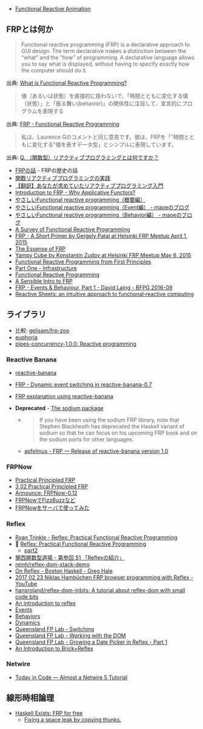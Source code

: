 * [Functional Reactive Animation](http://conal.net/papers/icfp97/)

## FRPとは何か

> Functional reactive programming (FRP) is a declarative approach to GUI design. The term declarative makes a distinction between the “what” and the “how” of programming. A declarative language allows you to say what is displayed, without having to specify exactly how the computer should do it.

出典: [What is Functional Reactive Programming?](http://elm-lang.org/learn/What-is-FRP.elm)

> 値（あるいは状態）を直接的に扱わないで、「時間とともに変化する値（状態）」と「振る舞い(behavior)」の関係性に注目して、宣言的にプログラムを表現する

出典: [FRP - Functional Reactive Programming](http://www.slideshare.net/kamimuraryo/frp-functional-reactive-programming)

> 私は、Laurence Gのコメントと同じ意見です。彼は、FRPを「“時間とともに変化する”値を表すデータ型」とシンプルに表現しています。

出典: [Q. （関数型）リアクティブプログラミングとは何ですか？](http://postd.cc/what-is-functional-reactive-programming/)

* [FRPの話](http://maoe.hatenadiary.jp/entry/2012/12/24/011414) - FRPの歴史の話
* [関数リアクティブプログラミングの実践](http://www.kotha.net/misc/fpm2012/frptalk.html)
* [【翻訳】あなたが求めていたリアクティブプログラミング入門](http://ninjinkun.hatenablog.com/entry/introrxja)
* [Introduction to FRP - Why Applicative Functors?](http://apfelmus.nfshost.com/blog/2011/05/06-frp-why-functors.html)
* [やさしいFunctional reactive programming（概要編）](http://maoe.hatenadiary.jp/entry/20100109/1263059731)
* [やさしいFunctional reactive programming（Event編） - maoeのブログ](http://maoe.hatenadiary.jp/entry/20100116/1263661213)
* [やさしいFunctional reactive programming（Behavior編） - maoeのブログ](http://maoe.hatenadiary.jp/entry/20100123/1264225964)
* [A Survey of Functional Reactive Programming](http://www.cs.rit.edu/~eca7215/frp-independent-study/Survey.pdf)
* [FRP - A Short Primer by Gergely Patai at Helsinki FRP Meetup April 1, 2015](https://www.youtube.com/watch?v=_BICQhz6tkM&feature=youtu.be&list=PL3FxNVzVB9HJXCXlEDi3-mzx_Lw_pP11j)
* [The Essense of FRP](http://begriffs.com/posts/2015-07-22-essence-of-frp.html)
* [Yampy Cube by Konstantin Zudov at Helsinki FRP Meetup May 6, 2015](https://www.youtube.com/watch?v=T7XwTolu9YI)
* [Functional Reactive Programming from First Principles](http://haskell.cs.yale.edu/?post_type=publication&p=200)
* [Part One - Infrastructure](http://zyghost.com/series/odin/part-one/)
* [Functional Reactive Programming](http://bobkonf.de/2016/apfelmus.html)
* [A Sensible Intro to FRP](https://begriffs.com/posts/2016-07-27-tikhon-on-frp.html)
* [FRP - Events & Behaviour, Part 1 - David Laing - BFPG 2016-09](https://www.youtube.com/watch?v=GXW1jBijhlk)
* [Reactive Sheets: an intuitive approach to functional‐reactive computing](https://www.youtube.com/watch?v=9qBYatgAzXg)

## ライブラリ
* 比較: [gelisam/frp-zoo](https://github.com/gelisam/frp-zoo)
* [euphoria](https://hackage.haskell.org/package/euphoria)
* [pipes-concurrency-1.0.0: Reactive programming](http://www.haskellforall.com/2013/04/pipes-concurrency-100-reactive.html)

### Reactive Banana
* [reactive-banana](https://hackage.haskell.org/package/reactive-banana)
* [FRP - Dynamic event switching in reactive-banana-0.7](http://apfelmus.nfshost.com/blog/2012/09/03-frp-dynamic-event-switching-0-7.html)
* [FRP explanation using reactive-banana](https://wiki.haskell.org/FRP_explanation_using_reactive-banana)

* **Deprecated** - [The sodium package](http://hackage.haskell.org/package/sodium)
  * > If you have been using the sodium FRP library, note that Stephen Blackheath has deprecated the Haskell variant of sodium so that he can focus on his upcoming FRP book and on the sodium ports for other languages.
  * [apfelmus - FRP — Release of reactive-banana version 1.0](http://apfelmus.nfshost.com/blog/2015/10/29-frp-banana-1-0.html)

### FRPNow
* [Practical Principled FRP](http://www.cse.chalmers.se/~atze/papers/prprfrp.pdf)
* [3 02 Practical Principled FRP](https://www.youtube.com/watch?v=WajfYdqCeAM)
* [Announce: FRPNow-0.12](https://www.reddit.com/r/haskell/comments/3ddn1b/announce_frpnow012/)
* [FRPNowでFizzBuzzなど](http://qiita.com/as_capabl/items/ae7cca3343731d303b49)
* [FRPNowをサーバで使ってみた](http://qiita.com/asukamirai/items/d23c34a71d72d077e39d)

### Reflex
* [Ryan Trinkle - Reflex: Practical Functional Reactive Programming](https://www.youtube.com/watch?v=dOy7zIk3IUI)
* 🎥 [Reflex: Practical Functional Reactive Programming](https://www.youtube.com/watch?v=mYvkcskJbc4)
  * [part2](https://www.youtube.com/watch?v=3qfc9XFVo2c)
* [関西関数型道場 - 第参回 S1 「Reflexの紹介」](https://www.youtube.com/watch?v=G24P2kR8O_w)
* [reinh/reflex-dom-stack-demo](https://github.com/reinh/reflex-dom-stack-demo)
* [On Reflex - Boston Haskell - Greg Hale](https://www.youtube.com/watch?v=MfXxuy_CJSk)
* [2017 02 23 Niklas Hambüchen FRP browser programming with Reflex - YouTube](https://www.youtube.com/watch?v=dNGClNsnn24)
* [hansroland/reflex-dom-inbits: A tutorial about reflex-dom with small code bits](https://github.com/hansroland/reflex-dom-inbits)
* [An introduction to reflex](https://blog.qfpl.io/posts/reflex/basics/introduction/)
* [Events](https://blog.qfpl.io/posts/reflex/basics/events/)
* [Behaviors](https://blog.qfpl.io/posts/reflex/basics/behaviors/)
* [Dynamics](https://blog.qfpl.io/posts/reflex/basics/dynamics/)
* [Queensland FP Lab - Switching](https://blog.qfpl.io/posts/reflex/basics/switching/)
* [Queensland FP Lab - Working with the DOM](https://blog.qfpl.io/posts/reflex/basics/dom/)
* [Queensland FP Lab - Growing a Date Picker in Reflex - Part 1](https://blog.qfpl.io/posts/reflex/widgets/growing-a-date-picker-1/)
* [An Introduction to Brick+Reflex](http://hexagoxel.de/postsforpublish/posts/2017-10-30-brick-plus-reflex.html)

### Netwire
* [Today in Code — Almost a Netwire 5 Tutorial](http://todayincode.tumblr.com/post/96914679355/almost-a-netwire-5-tutorial)

## 線形時相論理
* [Haskell Exists: FRP for free](https://haskellexists.blogspot.jp/2016/01/frp-for-free.html)
  * [Fixing a space leak by copying thunks.](http://haskellexists.blogspot.de/2016/01/fixing-space-leak-by-copying-thunks.html)
